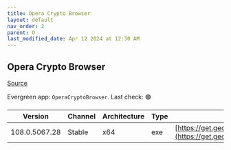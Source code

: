 ```yaml
---
title: Opera Crypto Browser
layout: default
nav_order: 2
parent: O
last_modified_date: Apr 12 2024 at 12:30 AM
---
```


## Opera Crypto Browser

[Source](https://www.opera.com/crypto/next)

Evergreen app: `OperaCryptoBrowser`. Last check: 🟢

| Version       | Channel | Architecture | Type | URI                                                                                                                                                                                                            |
| ------------- | ------- | ------------ | ---- | -------------------------------------------------------------------------------------------------------------------------------------------------------------------------------------------------------------- |
| 108.0.5067.28 | Stable  | x64          | exe  | [https://get.geo.opera.com/pub/opera_crypto/108.0.5067.28/win/Opera_Crypto_108.0.5067.28_Setup_x64.exe](https://get.geo.opera.com/pub/opera_crypto/108.0.5067.28/win/Opera_Crypto_108.0.5067.28_Setup_x64.exe) |
